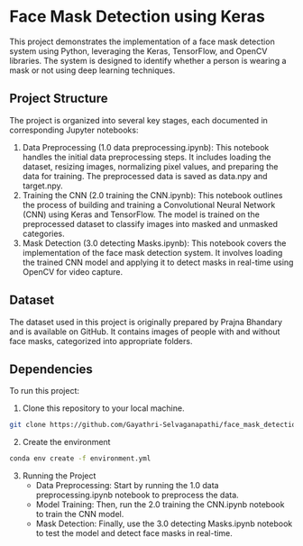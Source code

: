 # Face Mask Detection using Keras
This project demonstrates the implementation of a face mask detection system using Python, leveraging the Keras, TensorFlow, and OpenCV libraries. The system is designed to identify whether a person is wearing a mask or not using deep learning techniques.
## Project Structure
The project is organized into several key stages, each documented in corresponding Jupyter notebooks:
1. Data Preprocessing (1.0 data preprocessing.ipynb):
This notebook handles the initial data preprocessing steps. It includes loading the dataset, resizing images, normalizing pixel values, and preparing the data for training. The preprocessed data is saved as data.npy and target.npy.
2. Training the CNN (2.0 training the CNN.ipynb):
This notebook outlines the process of building and training a Convolutional Neural Network (CNN) using Keras and TensorFlow. The model is trained on the preprocessed dataset to classify images into masked and unmasked categories.
3. Mask Detection (3.0 detecting Masks.ipynb):
This notebook covers the implementation of the face mask detection system. It involves loading the trained CNN model and applying it to detect masks in real-time using OpenCV for video capture.
## Dataset
The dataset used in this project is originally prepared by Prajna Bhandary and is available on GitHub. It contains images of people with and without face masks, categorized into appropriate folders.
## Dependencies
To run this project:
1. Clone this repository to your local machine.
```bash
git clone https://github.com/Gayathri-Selvaganapathi/face_mask_detection.git
```
2. Create the environment
```bash
conda env create -f environment.yml
```
3. Running the Project
    * Data Preprocessing: Start by running the 1.0 data preprocessing.ipynb notebook to preprocess the data.
    * Model Training: Then, run the 2.0 training the CNN.ipynb notebook to train the CNN model.
    * Mask Detection: Finally, use the 3.0 detecting Masks.ipynb notebook to test the model and detect face masks in real-time.
